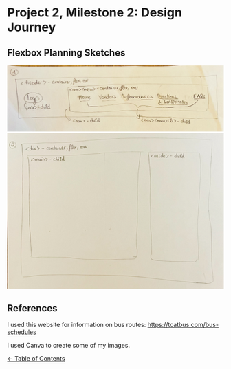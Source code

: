 # Project 2, Milestone 2: Design Journey

## Flexbox Planning Sketches

![Navigation bar](sketch-nav-bar.jpg)
![Sidebar](sketch-sidebar.jpg)

## References

I used this website for information on bus routes:
<https://tcatbus.com/bus-schedules>

I used Canva to create some of my images.

[← Table of Contents](design-journey.md)
